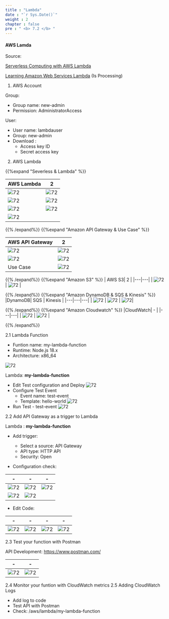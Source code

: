 ```yaml
---
title : "Lambda"
date : "`r Sys.Date()`"
weight : 2
chapter : false
pre : " <b> 7.2 </b> "
---
```


#### AWS Lamda

Source: 

[Serverless Computing with AWS Lambda](https://www.linkedin.com/learning/serverless-computing-with-aws-lambda/serverless-computing-with-lambdas?u=103729754)

[Learning Amazon Web Services Lambda](https://www.linkedin.com/learning/learning-amazon-web-services-lambda-22774748/create-your-first-aws-lambda?resume=false&u=103729754) (Is Processing)

1. AWS Account

Group: 
- Group name: new-admin
- Permission: AdministratorAccess

User: 
- User name: lambdauser
- Group:    new-admin
- Download :    
  - Access key ID
  - Secret access key

2. AWS Lambda

{{%expand "Severless & Lambda" %}}

|  AWS Lambda| 2 | 
|---|---|
| ![72](/aws-ws/images/7/72/1.png?featherlight=false&width=40pc?featherlight=false&width=90pc) |  ![72](/aws-ws/images/7/72/2.png?featherlight=false&width=40pc?featherlight=false&width=90pc) |
| ![72](/aws-ws/images/7/72/3.png?featherlight=false&width=40pc?featherlight=false&width=90pc) |  ![72](/aws-ws/images/7/72/4.png?featherlight=false&width=40pc?featherlight=false&width=90pc) |
| ![72](/aws-ws/images/7/72/5.png?featherlight=false&width=40pc?featherlight=false&width=90pc) |  ![72](/aws-ws/images/7/72/6.png?featherlight=false&width=40pc?featherlight=false&width=90pc) |
| ![72](/aws-ws/images/7/72/7.png?featherlight=false&width=40pc?featherlight=false&width=90pc) | 

{{% /expand%}}
{{%expand "Amazon API Gateway & Use Case" %}}

|  AWS API Gateway| 2 | 
|---|---|
| ![72](/aws-ws/images/7/72/12.png?featherlight=false&width=40pc?featherlight=false&width=90pc) |  ![72](/aws-ws/images/7/72/13.png?featherlight=false&width=40pc?featherlight=false&width=90pc) |
| ![72](/aws-ws/images/7/72/19.png?featherlight=false&width=40pc?featherlight=false&width=90pc) |  ![72](/aws-ws/images/7/72/20.png?featherlight=false&width=40pc?featherlight=false&width=90pc) |
| Use Case |  ![72](/aws-ws/images/7/72/21.png?featherlight=false&width=40pc?featherlight=false&width=90pc) |
{{% /expand%}}
{{%expand "Amazon S3" %}}
|  AWS S3| 2 | 
|---|---|
| ![72](/aws-ws/images/7/72/14.png?featherlight=false&width=40pc?featherlight=false&width=90pc) |  ![72](/aws-ws/images/7/72/15.png?featherlight=false&width=40pc?featherlight=false&width=90pc) |

{{% /expand%}}
{{%expand "Amazon DynamoDB & SQS & Kinesis" %}}
|DynamoDB| SQS | Kinesis |
|---|---|---|
| ![72](/aws-ws/images/7/72/16.png?featherlight=false&width=40pc?featherlight=false&width=90pc) |  ![72](/aws-ws/images/7/72/17.png?featherlight=false&width=40pc?featherlight=false&width=90pc) | ![72](/aws-ws/images/7/72/18.png?featherlight=false&width=40pc?featherlight=false&width=90pc)|

{{% /expand%}}
{{%expand "Amazon Cloudwatch" %}}
|CloudWatch| - | 
|---|---|
| ![72](/aws-ws/images/7/72/50.png?featherlight=false&width=40pc?featherlight=false&width=90pc) |  ![72](/aws-ws/images/7/72/51.png?featherlight=false&width=40pc?featherlight=false&width=90pc) | 

{{% /expand%}}

2.1 Lambda Function

- Funtion name: my-lambda-function
- Runtime: Node.js 18.x
- Architecture: x86_64

![72][8]

Lambda: **my-lambda-function**
- Edit Test configuration and Deploy ![72][9]
- Configure Test Event
  - Event name: test-event
  - Template: hello-world ![72][10]
- Run Test - test-event ![72][11]

2.2 Add API Gateway as a trigger to Lambda

Lambda : **my-lambda-function**

- Add trigger:  
  - Select a source:  API Gateway
  - API type: HTTP API
  - Security: Open

- Configuration check:  

| - |- | - |
|---|---|---|
| ![72][22] | ![72][23] | ![72][24] |
| ![72][25] | ![72][26] |

- Edit Code:

| - |- | - | - |
|---|---|---| ---|
| ![72][30] | ![72][31] | ![72][32] | ![72][33] |

2.3 Test your function with Postman

API Development: https://www.postman.com/

| - |- | 
|---|---|
| ![72][40] | ![72][41] |

2.4 Monitor your funtion with CloudWatch metrics
2.5 Adding CloudWatch Logs

- Add log to code
- Test API with Postman
- Check: /aws/lambda/my-lambda-function



[1]: /aws-ws/images/7/72/1.png?featherlight=false&width=40pc
[2]: /aws-ws/images/7/72/2.png?featherlight=false&width=50pc
[3]: /aws-ws/images/7/72/3.png?featherlight=false&width=50pc
[4]: /aws-ws/images/7/72/4.png?featherlight=false&width=40pc
[5]: /aws-ws/images/7/72/5.png?featherlight=false&width=40pc
[6]: /aws-ws/images/7/72/6.png?featherlight=false&width=50pc
[7]: /aws-ws/images/7/72/7.png?featherlight=false&width=40pc
[8]: /aws-ws/images/7/72/8.png?featherlight=false&width=50pc
[9]: /aws-ws/images/7/72/9.png?featherlight=false&width=50pc
[10]: /aws-ws/images/7/72/10.png?featherlight=false&width=50pc
[11]: /aws-ws/images/7/72/11.png?featherlight=false&width=50pc
[12]: /aws-ws/images/7/72/12.png?featherlight=false&width=50pc
[13]: /aws-ws/images/7/72/13.png?featherlight=false&width=50pc
[14]: /aws-ws/images/7/72/14.png?featherlight=false&width=50pc

[21]: /aws-ws/images/7/72/21.png?featherlight=false&width=50pc
[22]: /aws-ws/images/7/72/22.png?featherlight=false&width=50pc
[23]: /aws-ws/images/7/72/23.png?featherlight=false&width=50pc
[24]: /aws-ws/images/7/72/24.png?featherlight=false&width=40pc
[25]: /aws-ws/images/7/72/25.png?featherlight=false&width=40pc
[26]: /aws-ws/images/7/72/26.png?featherlight=false&width=50pc

[30]: /aws-ws/images/7/72/30.png?featherlight=false&width=50pc
[31]: /aws-ws/images/7/72/31.png?featherlight=false&width=50pc
[32]: /aws-ws/images/7/72/32.png?featherlight=false&width=50pc
[33]: /aws-ws/images/7/72/33.png?featherlight=false&width=50pc


[40]: /aws-ws/images/7/72/40.png?featherlight=false&width=50pc
[41]: /aws-ws/images/7/72/41.png?featherlight=false&width=50pc